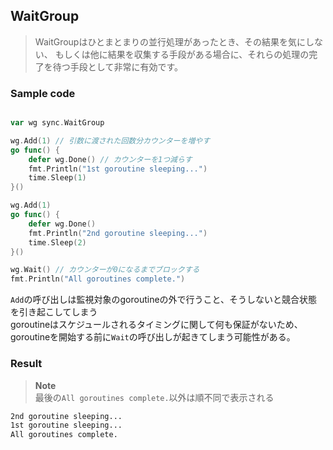 ## WaitGroup
> WaitGroupはひとまとまりの並行処理があったとき、その結果を気にしない、
> もしくは他に結果を収集する手段がある場合に、それらの処理の完了を待つ手段として非常に有効です。  

### Sample code
```go

var wg sync.WaitGroup

wg.Add(1) // 引数に渡された回数分カウンターを増やす
go func() {
	defer wg.Done() // カウンターを1つ減らす
	fmt.Println("1st goroutine sleeping...")
	time.Sleep(1)
}()

wg.Add(1)
go func() {
	defer wg.Done()
	fmt.Println("2nd goroutine sleeping...")
	time.Sleep(2)
}()

wg.Wait() // カウンターが0になるまでブロックする
fmt.Println("All goroutines complete.")
```

`Add`の呼び出しは監視対象のgoroutineの外で行うこと、そうしないと競合状態を引き起こしてしまう  
goroutineはスケジュールされるタイミングに関して何も保証がないため、  
goroutineを開始する前に`Wait`の呼び出しが起きてしまう可能性がある。  

### Result
> **Note**  
> 最後の`All goroutines complete.`以外は順不同で表示される
```zsh
2nd goroutine sleeping...
1st goroutine sleeping...
All goroutines complete.
```
